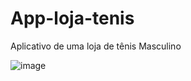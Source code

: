 # App-loja-tenis
Aplicativo de uma loja de tênis Masculino

![image](https://github.com/paulosergio03/App-loja-tenis/assets/77760284/98688934-0657-4ceb-9978-1d07ff2fe620)



